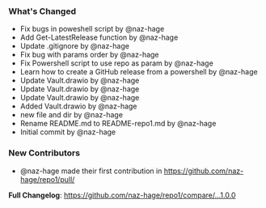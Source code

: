 ### What's Changed
* Fix bugs in poweshell script by @naz-hage
* Add Get-LatestRelease function by @naz-hage
* Update .gitignore by @naz-hage
* Fix bug with params order by @naz-hage
* Fix Powershell script to use repo as param by @naz-hage
* Learn how to create a GitHub release from a powershell by @naz-hage
* Update Vault.drawio by @naz-hage
* Update Vault.drawio by @naz-hage
* Update Vault.drawio by @naz-hage
* Added Vault.drawio by @naz-hage
* new file and dir by @naz-hage
* Rename README.md to README-repo1.md by @naz-hage
* Initial commit by @naz-hage


### New Contributors
* @naz-hage made their first contribution in https://github.com/naz-hage/repo1/pull/


**Full Changelog**: https://github.com/naz-hage/repo1/compare/...1.0.0
